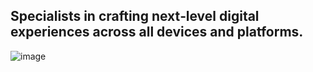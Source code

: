 ## Specialists in crafting next‑level digital experiences across all devices and platforms.
![image](https://github.com/user-attachments/assets/92298781-6761-4520-9143-8f3cb568133a)

<!--
**annnn-ie/annnn-ie** is a ✨ _special_ ✨ repository because its `README.md` (this file) appears on your GitHub profile.

Here are some ideas to get you started:

- 🔭 I’m currently working on ...
- 🌱 I’m currently learning ...
- 👯 I’m looking to collaborate on ...
- 🤔 I’m looking for help with ...
- 💬 Ask me about ...
- 📫 How to reach me: ...
- 😄 Pronouns: ...
- ⚡ Fun fact: ...
-->





